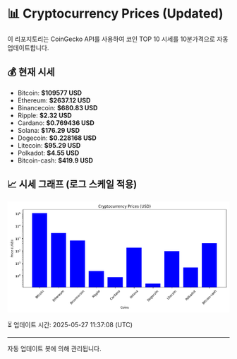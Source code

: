
# 📊 Cryptocurrency Prices (Updated)

이 리포지토리는 CoinGecko API를 사용하여 코인 TOP 10 시세를 10분가격으로 자동 업데이트합니다.

## 💰 현재 시세
- Bitcoin: **$109577 USD**
- Ethereum: **$2637.12 USD**
- Binancecoin: **$680.83 USD**
- Ripple: **$2.32 USD**
- Cardano: **$0.769436 USD**
- Solana: **$176.29 USD**
- Dogecoin: **$0.228168 USD**
- Litecoin: **$95.29 USD**
- Polkadot: **$4.55 USD**
- Bitcoin-cash: **$419.9 USD**

## 📈 시세 그래프 (로그 스케일 적용)
![Crypto Prices](crypto_prices.png)

⏳ 업데이트 시간: 2025-05-27 11:37:08 (UTC)

---
자동 업데이트 봇에 의해 관리됩니다.
